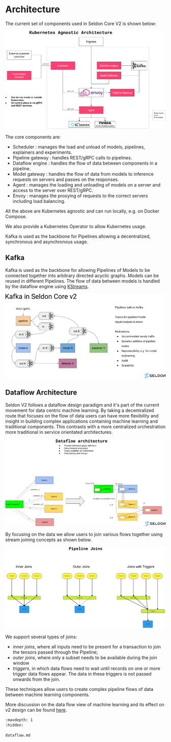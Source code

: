 # Architecture

The current set of components used in Seldon Core V2 is shown below:

![architecture](architecture.png)

The core components are:

 * Scheduler : manages the load and unload of models, pipelines, explainers and experiments.
 * Pipeline gateway : handles REST/gRPC calls to pipelines.
 * Dataflow engine : handles the flow of data between components in a pipeline.
 * Model gateway : handles the flow of data from models to inference requests on servers and passes on the responses.
 * Agent : manages the loading and unloading of models on a server and access to the server over REST/gRPC.
 * Envoy : manages the proxying of requests to the correct servers including load balancing.

All the above are Kubernetes agnostic and can run locally, e.g. on Docker Compose.

We also provide a Kubernetes Operator to allow Kubernetes usage.

Kafka is used as the backbone for Pipelines allowing a decentralized, synchronous and asynchronous usage.

## Kafka

Kafka is used as the backbone for allowing Pipelines of Models to be connected together into arbitrary directed acyclic graphs. Models can be reused in different Pipelines. The flow of data between models is handled by the dataflow engine using [KStreams](https://docs.confluent.io/platform/current/streams/concepts.html).

![kafka](kafka.png)

## Dataflow Architecture

Seldon V2 follows a dataflow design paradigm and it's part of the current movement for data centric machine learning. By taking a decentralized route that focuses on the flow of data users can have more flexibility and insight in building complex applications containing machine learning and traditional components. This contrasts with a more centralized orchestration more traditional in service orientated architectures.

![dataflow](dataflow.png)

By focusing on the data we allow users to join various flows together using stream joining concepts as shown below.

![joins](joins.png)

We support several types of joins:
 * _inner joins_, where all inputs need to be present for a transaction to join the tensors passed through the Pipeline;
 * _outer joins_, where only a subset needs to be available during the join window
 * _triggers_, in which data flows need to wait until records on one or more trigger data flows appear. The data in these triggers is not passed onwards from the join.

These techniques allow users to create complex pipeline flows of data between machine learning components.

More discussion on the data flow view of machine learning and its effect on v2 design can be found [here](dataflow.md).

```{toctree}
:maxdepth: 1
:hidden:

dataflow.md
```